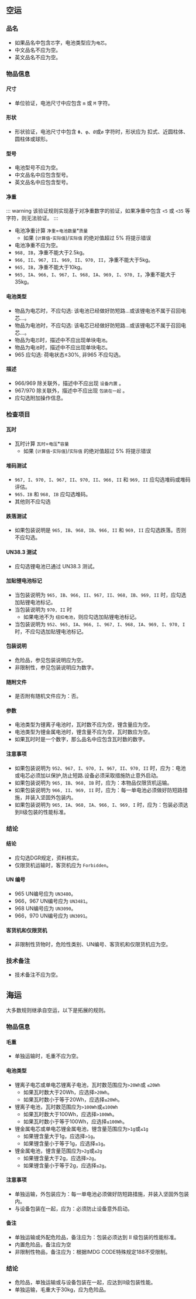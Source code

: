 ## 空运

### 品名

- 如果品名中包含`芯`字，电池类型应为`电芯`。
- 中文品名不应为空。
- 英文品名不应为空。

### 物品信息

#### 尺寸

- 单位验证，电池尺寸中应包含 `m` 或 `M` 字符。

#### 形状

- 形状验证，电池尺寸中包含 `Φ`、`φ`、`Ø`或`ø` 字符时，形状应为 扣式、近圆柱体、圆柱体或球形。

#### 型号

- 电池型号不应为空。
- 中文品名中应包含型号。
- 英文品名中应包含型号。

#### 净重

::: warning
该验证规则实现基于对净重数字的验证，如果净重中包含 `<5` 或 `<35` 等字符，则无法验证。
:::

- 电池净重计算 `净重`=`电池数量`\*`质量`
  - 如果 (`计算值`-`实际值`)/`实际值` 的绝对值超过 5% 将提示错误
- 电池净重不应为空。
- `968, IB`，净重不能大于2.5kg。
- `966, II`、`967, II`、`969, II`、`970, II`，净重不能大于5kg。
- `965, IB`，净重不能大于10kg。
- `965, IA`、`966, I`、`967, I`、`968, IA`、`969, I`、`970, I`，净重不能大于35kg。

#### 电池类型

- 物品为电芯时，不应勾选: 该电池已经做好防短路...或该锂电池不属于召回电芯...。
- 物品为电池时，不应勾选: 该电芯已经做好防短路...或该锂电芯不属于召回电芯...。
- 物品为电`芯`时，描述中不应出现单块电`池`。
- 物品为电`池`时，描述中不应出现单块电`芯`。
- 965 应勾选: 荷电状态≤30%, 非965 不应勾选。

#### 描述

- 966/969 除关联外，描述中不应出现 `设备内置` 。
- 967/970 除关联外，描述中不应出现 `包装在一起` 。
- 应勾选附加操作信息。

### 检查项目

#### 瓦时

- 瓦时计算 `瓦时`=`电压`\*`容量`
  - 如果 (`计算值`-`实际值`)/`实际值` 的绝对值超过 5% 将提示错误

#### 堆码测试

- `967, I`、`970, I`、`967, II`、`970, II`、`966, II` 和 `969, II` 应勾选堆码或堆码评估。
- `965，IB` 和 `968, IB` 应勾选堆码。
- 其他则不应勾选

#### 跌落测试

- 如果包装说明是 `965, IB`、`968, IB`、`966, II` 和 `969, II` 应勾选跌落。否则不应勾选。

#### UN38.3 测试

- 应勾选锂电池已通过 UN38.3 测试。

#### 加贴锂电池标记

- 当包装说明为 `965, IB`、`966, II`、`967, II`、`968, IB`、`969, II` 时，应勾选加贴锂电池标记。
- 当包装说明为 `970, II` 时
  - 如果电池不为 `纽扣电池`，则应勾选加贴锂电池标记。
- 当包装说明为 `952`、`965, IA`、`966, I`、`967, I`、`968, IA`、`969, I`、`970, I` 时，不应勾选加贴锂电池标记。

#### 包装说明

- 危险品，参见包装说明应为空。
- 非限制性，参见包装说明应为数字。

#### 随附文件

- 是否附有随机文件应为：否。

#### 参数

- 电池类型为锂离子电池时，瓦时数不应为空，锂含量应为空。
- 电池类型为锂金属电池时，锂含量不应为空，瓦时数应为空。
- 如果瓦时时是一个数字，那么品名中应包含瓦时数的数字。

#### 注意事项

- 如果包装说明为 `952`、`967, I`、`970, I`、`967, II`、`970, II` 时，应为：电池或电芯必须加以保护,防止短路.设备必须采取措施防止意外启动。
- 如果包装说明为 `965, IB`、`968, IB` 时，应为：本物品仅限货机运输。
- 如果包装说明为 `966, II`、`969, II` 时，应为：每一单电池必须做好防短路措施，并装入坚固外包装内。
- 如果包装说明为 `965, IA`、`968, IA`、`966, I`、`969, I` 时，应为：包装必须达到II级包装的性能标准。

### 结论

#### 结论

- 应勾选DGR规定，资料核实。
- 仅限货机运输时，客货机应为 `Forbidden`。

#### UN 编号

- 965 UN编号应为 `UN3480`。
- 966，967 UN编号应为 `UN3481`。
- 968 UN编号应为 `UN3090`。
- 966，970 UN编号应为 `UN3091`。

#### 客货机和仅限货机

- 非限制性货物时，危险性类别、UN编号、客货机和仅限货机应为空。

### 技术备注

- 技术备注不应为空。

## 海运

大多数规则继承自空运，以下是拓展的规则。

### 物品信息

#### 毛重

- 单独运输时，毛重不应为空。

#### 电池类型

- 锂离子电芯或单电芯锂离子电池，瓦时数范围应为`>20Wh`或 `≤20Wh`
  - 如果瓦时数大于20Wh，应选择`>20Wh`。
  - 如果瓦时数小于等于20Wh，应选择`≤20Wh`。
- 锂离子电池，瓦时数范围应为`>100Wh`或`≤100Wh`
  - 如果瓦时数大于100Wh，应选择`>100Wh`。
  - 如果瓦时数小于等于100Wh，应选择`≤100Wh`。
- 锂金属电芯或单电芯锂金属电池，锂含量范围应为`>1g`或`≤1g`
  - 如果锂含量大于1g，应选择`>1g`。
  - 如果锂含量小于等于1g，应选择`≤1g`。
- 锂金属电池，锂含量范围应为`>2g`或`≤2g`
  - 如果锂含量大于2g，应选择`>2g`。
  - 如果锂含量小于等于2g，应选择`≤2g`。

#### 注意事项

- 单独运输，外包装应为：每一单电池必须做好防短路措施，并装入坚固外包装内。
- 与设备包装在一起，应为：必须防止设备意外启动。

#### 备注

- 单独运输或外配危险品，备注应为：包装必须达到 II 级包装的性能标准。
- 内置危险品，备注应为空
- 非限制性物品，备注应为：根据IMDG CODE特殊规定188不受限制。

### 结论

- 危险品，单独运输或与设备包装在一起，应达到II级包装性能。
- 单独运输，毛重大于30kg，应为危险品。
